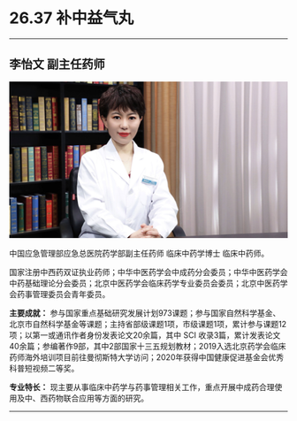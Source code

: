 # 26.37 补中益气丸

---

## 李怡文 副主任药师

![1684850780161](image/c26_037/1684850780161.png)

中国应急管理部应急总医院药学部副主任药师 临床中药学博士 临床中药师。

国家注册中西药双证执业药师；中华中医药学会中成药分会委员；中华中医药学会中药基础理论分会委员；北京中医药学会临床药学专业委员会委员；北京中医药学会药事管理委员会青年委员。

**主要成就：** 参与国家重点基础研究发展计划973课题；参与国家自然科学基金、北京市自然科学基金等课题；主持省部级课题1项，市级课题1项，累计参与课题12项；以第一或通讯作者身份发表论文20余篇，其中 SCI 收录3篇，累计发表论文40余篇；参编著作9部，其中2部国家十三五规划教材；2019入选北京药学会临床药师海外培训项目前往曼彻斯特大学访问；2020年获得中国健康促进基金会优秀科普短视频二等奖。

**专业特长：** 现主要从事临床中药学与药事管理相关工作，重点开展中成药合理使用及中、西药物联合应用等方面的研究。

---
